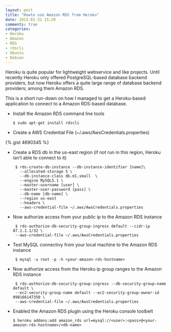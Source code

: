 ```yaml
---
layout: post
title: "Howto use Amazon RDS from Heroku"
date: 2013-01-31 15:29
comments: true
categories: 
- Heroku
- Amazon
- RDS
- rdscli
- Ubuntu
- Debian
---
```


Heroku is quite popular for lightweight webservice and like projects. Until
recently Heroku only offered PostgreSQL-based database backend providers, but now Heroku
offers a quite large range of database backend providers; among them Amazon RDS.

This is a short run-down on how I managed to get a Heroku-based application to 
connect to a Amazon RDS-based database.

* Install the Amazon RDS command line tools
    
      $ sudo apt-get install rdscli

* Create a AWS Credential File (~/.aws/AwsCredentials.properties)

{% gist 4690345 %}

* Create a RDS db in the us-east region (if not run in this region, Heroku isn't able to connect to it)
       
       $ rds-create-db-instance --db-instance-identifier [name]\
         --allocated-storage 5 \
         --db-instance-class db.m1.small  \
         --engine MySQL5.1 \
         --master-username [user] \
         --master-user-password [pass] \
         --db-name [db-name] \
         --region us-east
         --headers \
         --aws-credential-file ~/.aws/AwsCredentials.properties

* Now authorize access from your public ip to the Amazon RDS instance

       $ rds-authorize-db-security-group-ingress default --cidr-ip 87.1.1.1/32 \
       --aws-credential-file ~/.aws/AwsCredentials.properties

* Test MySQL connectivy from your local machine to the Amazon RDS instance

       $ mysql -u root -p -h <your-amazon-rds-hostname>

* Now authorize access from the Heroku ip group ranges to the Amazon RDS instance

       $ rds-authorize-db-security-group-ingress --db-security-group-name default \
       --ec2-security-group-name default --ec2-security-group-owner-id 098166147350 \
       --aws-credential-file ~/.aws/AwsCredentials.properties

* Enabled the Amazon RDS plugin using the Heroku console toolbelt
    
      $ heroku addons:add amazon_rds url=mysql://<user>:<pass>@<your-amazon-rds-hostname>/<db-name>
